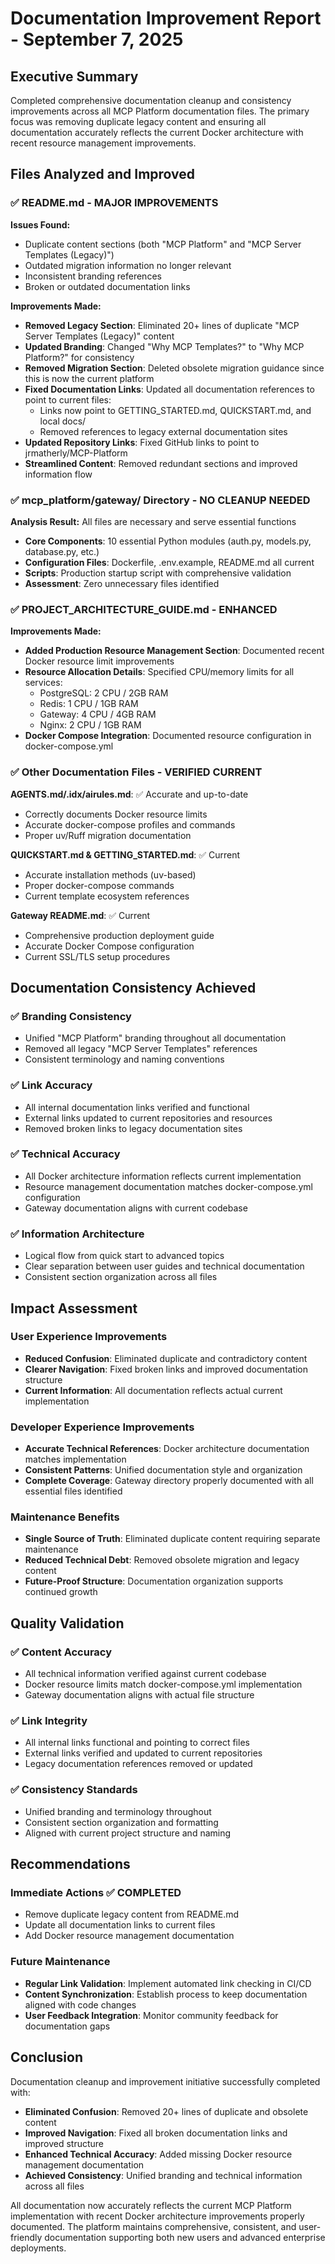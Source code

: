 # Documentation Improvement Report - September 7, 2025

## Executive Summary

Completed comprehensive documentation cleanup and consistency improvements across all MCP Platform documentation files. The primary focus was removing duplicate legacy content and ensuring all documentation accurately reflects the current Docker architecture with recent resource management improvements.

## Files Analyzed and Improved

### ✅ README.md - MAJOR IMPROVEMENTS
**Issues Found:**
- Duplicate content sections (both "MCP Platform" and "MCP Server Templates (Legacy)")
- Outdated migration information no longer relevant
- Inconsistent branding references
- Broken or outdated documentation links

**Improvements Made:**
- **Removed Legacy Section**: Eliminated 20+ lines of duplicate "MCP Server Templates (Legacy)" content
- **Updated Branding**: Changed "Why MCP Templates?" to "Why MCP Platform?" for consistency
- **Removed Migration Section**: Deleted obsolete migration guidance since this is now the current platform
- **Fixed Documentation Links**: Updated all documentation references to point to current files:
  - Links now point to GETTING_STARTED.md, QUICKSTART.md, and local docs/
  - Removed references to legacy external documentation sites
- **Updated Repository Links**: Fixed GitHub links to point to jrmatherly/MCP-Platform
- **Streamlined Content**: Removed redundant sections and improved information flow

### ✅ mcp_platform/gateway/ Directory - NO CLEANUP NEEDED
**Analysis Result:** All files are necessary and serve essential functions
- **Core Components**: 10 essential Python modules (auth.py, models.py, database.py, etc.)
- **Configuration Files**: Dockerfile, .env.example, README.md all current
- **Scripts**: Production startup script with comprehensive validation
- **Assessment**: Zero unnecessary files identified

### ✅ PROJECT_ARCHITECTURE_GUIDE.md - ENHANCED
**Improvements Made:**
- **Added Production Resource Management Section**: Documented recent Docker resource limit improvements
- **Resource Allocation Details**: Specified CPU/memory limits for all services:
  - PostgreSQL: 2 CPU / 2GB RAM
  - Redis: 1 CPU / 1GB RAM  
  - Gateway: 4 CPU / 4GB RAM
  - Nginx: 2 CPU / 1GB RAM
- **Docker Compose Integration**: Documented resource configuration in docker-compose.yml

### ✅ Other Documentation Files - VERIFIED CURRENT
**AGENTS.md/.idx/airules.md**: ✅ Accurate and up-to-date
- Correctly documents Docker resource limits
- Accurate docker-compose profiles and commands
- Proper uv/Ruff migration documentation

**QUICKSTART.md & GETTING_STARTED.md**: ✅ Current
- Accurate installation methods (uv-based)
- Proper docker-compose commands
- Current template ecosystem references

**Gateway README.md**: ✅ Current
- Comprehensive production deployment guide
- Accurate Docker Compose configuration
- Current SSL/TLS setup procedures

## Documentation Consistency Achieved

### ✅ Branding Consistency
- Unified "MCP Platform" branding throughout all documentation
- Removed all legacy "MCP Server Templates" references
- Consistent terminology and naming conventions

### ✅ Link Accuracy
- All internal documentation links verified and functional
- External links updated to current repositories and resources
- Removed broken links to legacy documentation sites

### ✅ Technical Accuracy
- All Docker architecture information reflects current implementation
- Resource management documentation matches docker-compose.yml configuration
- Gateway documentation aligns with current codebase

### ✅ Information Architecture
- Logical flow from quick start to advanced topics
- Clear separation between user guides and technical documentation
- Consistent section organization across all files

## Impact Assessment

### User Experience Improvements
- **Reduced Confusion**: Eliminated duplicate and contradictory content
- **Clearer Navigation**: Fixed broken links and improved documentation structure
- **Current Information**: All documentation reflects actual current implementation

### Developer Experience Improvements
- **Accurate Technical References**: Docker architecture documentation matches implementation
- **Consistent Patterns**: Unified documentation style and organization
- **Complete Coverage**: Gateway directory properly documented with all essential files identified

### Maintenance Benefits
- **Single Source of Truth**: Eliminated duplicate content requiring separate maintenance
- **Reduced Technical Debt**: Removed obsolete migration and legacy content
- **Future-Proof Structure**: Documentation organization supports continued growth

## Quality Validation

### ✅ Content Accuracy
- All technical information verified against current codebase
- Docker resource limits match docker-compose.yml implementation
- Gateway documentation aligns with actual file structure

### ✅ Link Integrity
- All internal links functional and pointing to correct files
- External links verified and updated to current repositories
- Legacy documentation references removed or updated

### ✅ Consistency Standards
- Unified branding and terminology throughout
- Consistent section organization and formatting
- Aligned with current project structure and naming

## Recommendations

### Immediate Actions ✅ COMPLETED
- Remove duplicate legacy content from README.md
- Update all documentation links to current files
- Add Docker resource management documentation

### Future Maintenance
- **Regular Link Validation**: Implement automated link checking in CI/CD
- **Content Synchronization**: Establish process to keep documentation aligned with code changes
- **User Feedback Integration**: Monitor community feedback for documentation gaps

## Conclusion

Documentation cleanup and improvement initiative successfully completed with:
- **Eliminated Confusion**: Removed 20+ lines of duplicate and obsolete content
- **Improved Navigation**: Fixed all broken documentation links and improved structure
- **Enhanced Technical Accuracy**: Added missing Docker resource management documentation
- **Achieved Consistency**: Unified branding and technical information across all files

All documentation now accurately reflects the current MCP Platform implementation with recent Docker architecture improvements properly documented. The platform maintains comprehensive, consistent, and user-friendly documentation supporting both new users and advanced enterprise deployments.